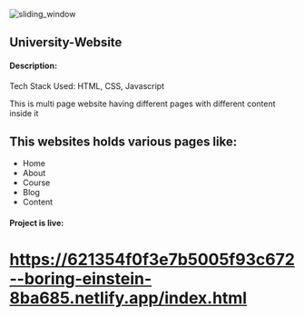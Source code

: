 ![sliding_window](https://user-images.githubusercontent.com/78400704/193908935-7e73af89-7eb3-45df-a53b-0bb77d03b7e9.png)
## University-Website

#### Description:
Tech Stack Used: HTML, CSS, Javascript

This is multi page website having different pages with different content inside it 

## This websites holds various pages like:
<ul>
  <li>Home</li>
  <li>About</li>
  <li>Course</li>
  <li>Blog</li>
  <li>Content</li>
  </ul>
  
  
 #### Project is live:
 #  https://621354f0f3e7b5005f93c672--boring-einstein-8ba685.netlify.app/index.html
